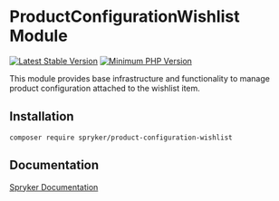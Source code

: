 # ProductConfigurationWishlist Module
[![Latest Stable Version](https://poser.pugx.org/spryker/product-configuration-wishlist/v/stable.svg)](https://packagist.org/packages/spryker/product-configuration-wishlist)
[![Minimum PHP Version](https://img.shields.io/badge/php-%3E%3D%207.4-8892BF.svg)](https://php.net/)

This module provides base infrastructure and functionality to manage product configuration attached to the wishlist item.

## Installation

```
composer require spryker/product-configuration-wishlist
```

## Documentation

[Spryker Documentation](https://academy.spryker.com/developing_with_spryker/module_guide/modules.html)
